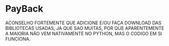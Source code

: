 # PayBack

ACONSELHO FORTEMENTE QUE ADICIONE E/OU FAÇA DOWNLOAD DAS BIBLIOTECAS USADAS, JA QUE SAO MUITAS, POR QUE APARENTEMENTE A MAIORIA NÃO VEM NATIVAMENTE NO PYTHON, MAS O CODIGO EM SI FUNCIONA.
